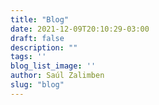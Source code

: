 ```yaml
---
title: "Blog"
date: 2021-12-09T20:10:29-03:00
draft: false
description: ""
tags: ''
blog_list_image: ''
author: Saúl Zalimben
slug: "blog"
---
```

